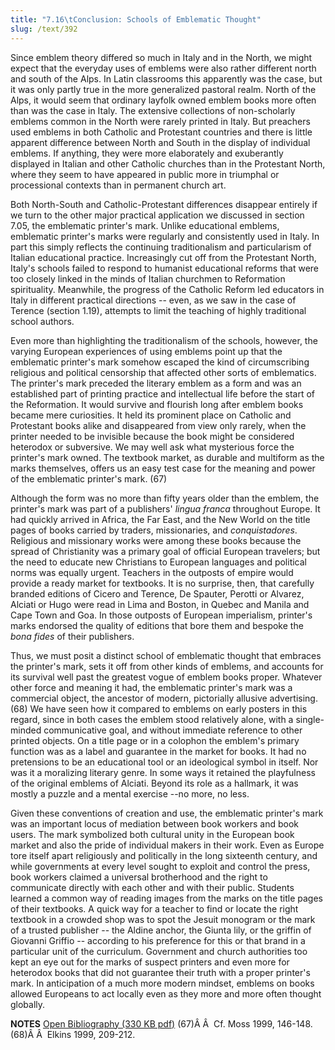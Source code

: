 ```yaml
---
title: "7.16\tConclusion: Schools of Emblematic Thought"
slug: /text/392
---
```

Since emblem theory differed so much in Italy and in the North, we might expect that the everyday uses of emblems were also rather different north and south of the Alps. In Latin classrooms this apparently was the case, but it was only partly true in the more generalized pastoral realm. North of the Alps, it would seem that ordinary layfolk owned emblem books more often than was the case in Italy. The extensive collections of non-scholarly emblems common in the North were rarely printed in Italy. But preachers used emblems in both Catholic and Protestant countries and there is little apparent difference between North and South in the display of individual emblems. If anything, they were more elaborately and exuberantly displayed in Italian and other Catholic churches than in the Protestant North, where they seem to have appeared in public more in triumphal or processional contexts than in permanent church art.

Both North-South and Catholic-Protestant differences disappear entirely if we turn to the other major practical application we discussed in section 7.05, the emblematic printer's mark. Unlike educational emblems, emblematic printer's marks were regularly and consistently used in Italy. In part this simply reflects the continuing traditionalism and particularism of Italian educational practice. Increasingly cut off from the Protestant North, Italy's schools failed to respond to humanist educational reforms that were too closely linked in the minds of Italian churchmen to Reformation spirituality. Meanwhile, the progress of the Catholic Reform led educators in Italy in different practical directions -- even, as we saw in the case of Terence (section 1.19), attempts to limit the teaching of highly traditional school authors.

Even more than highlighting the traditionalism of the schools, however, the varying European experiences of using emblems point up that the emblematic printer's mark somehow escaped the kind of circumscribing religious and political censorship that affected other sorts of emblematics. The printer's mark preceded the literary emblem as a form and was an established part of printing practice and intellectual life before the start of the Reformation. It would survive and flourish long after emblem books became mere curiosities. It held its prominent place on Catholic and Protestant books alike and disappeared from view only rarely, when the printer needed to be invisible because the book might be considered heterodox or subversive. We may well ask what mysterious force the printer's mark owned. The textbook market, as durable and multiform as the marks themselves, offers us an easy test case for the meaning and power of the emblematic printer's mark. (67)

Although the form was no more than fifty years older than the emblem, the printer's mark was part of a publishers' <em>lingua franca</em> throughout Europe. It had quickly arrived in Africa, the Far East, and the New World on the title pages of books carried by traders, missionaries, and <em>conquistadores</em>. Religious and missionary works were among these books because the spread of Christianity was a primary goal of official European travelers; but the need to educate new Christians to European languages and political norms was equally urgent. Teachers in the outposts of empire would provide a ready market for textbooks. It is no surprise, then, that carefully branded editions of Cicero and Terence, De Spauter, Perotti or Alvarez, Alciati or Hugo were read in Lima and Boston, in Quebec and Manila and Cape Town and Goa. In those outposts of European imperialism, printer's marks endorsed the quality of editions that bore them and bespoke the <em>bona fides</em> of their publishers.

Thus, we must posit a distinct school of emblematic thought that embraces the printer's mark, sets it off from other kinds of emblems, and accounts for its survival well past the greatest vogue of emblem books proper. Whatever other force and meaning it had, the emblematic printer's mark was a commercial object, the ancestor of modern, pictorially allusive advertising. (68) We have seen how it compared to emblems on early posters in this regard, since in both cases the emblem stood relatively alone, with a single-minded communicative goal, and without immediate reference to other printed objects. On a title page or in a colophon the emblem's primary function was as a label and guarantee in the market for books. It had no pretensions to be an educational tool or an ideological symbol in itself. Nor was it a moralizing literary genre. In some ways it retained the playfulness of the original emblems of Alciati. Beyond its role as a hallmark, it was mostly a puzzle and a mental exercise --no more, no less.

Given these conventions of creation and use, the emblematic printer's mark was an important locus of mediation between book workers and book users. The mark symbolized both cultural unity in the European book market and also the pride of individual makers in their work. Even as Europe tore itself apart religiously and politically in the long sixteenth century, and while governments at every level sought to exploit and control the press, book workers claimed a universal brotherhood and the right to communicate directly with each other and with their public. Students learned a common way of reading images from the marks on the title pages of their textbooks. A quick way for a teacher to find or locate the right textbook in a crowded shop was to spot the Jesuit monogram or the mark of a trusted publisher -- the Aldine anchor, the Giunta lily, or the griffin of Giovanni Griffio -- according to his preference for this or that brand in a particular unit of the curriculum. Government and church authorities too kept an eye out for the marks of suspect printers and even more for heterodox books that did not guarantee their truth with a proper printer's mark. In anticipation of a much more modern mindset, emblems on books allowed Europeans to act locally even as they more and more often thought globally.

<strong>NOTES</strong>
<a href="http://www.humanismforsale.org/bibliography.pdf" target="new">Open Bibliography (330 KB pdf)</a>
(67)Â Â  Cf. Moss 1999, 146-148.
(68)Â Â  Elkins 1999, 209-212.

